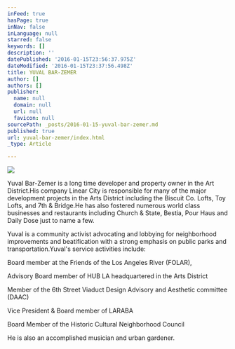 ```yaml
---
inFeed: true
hasPage: true
inNav: false
inLanguage: null
starred: false
keywords: []
description: ''
datePublished: '2016-01-15T23:56:37.975Z'
dateModified: '2016-01-15T23:37:56.498Z'
title: YUVAL BAR-ZEMER
author: []
authors: []
publisher:
  name: null
  domain: null
  url: null
  favicon: null
sourcePath: _posts/2016-01-15-yuval-bar-zemer.md
published: true
url: yuval-bar-zemer/index.html
_type: Article

---
```

![](https://the-grid-user-content.s3-us-west-2.amazonaws.com/90d0ebcd-ec75-4924-8064-9afb652eba3e.jpg)

Yuval Bar-Zemer is a long time developer and property owner
in the Art District.His company Linear
City is responsible for many of the major development projects in the Arts
District including the Biscuit Co. Lofts, Toy Lofts, and 7th & Bridge.He has also fostered numerous world class
businesses and restaurants including Church & State, Bestia, Pour Haus and
Daily Dose just to name a few.

Yuval is a community activist advocating and lobbying for
neighborhood improvements and beatification with a strong emphasis on public
parks and transportation.Yuval's
service activities include:

Board member at the Friends of the Los Angeles
River (FOLAR),

Advisory Board member of HUB LA headquartered in
the Arts District 

Member of the 6th Street Viaduct Design Advisory
and Aesthetic committee (DAAC)

Vice President & Board member of LARABA

Board Member of the Historic Cultural
Neighborhood Council

He is also an
accomplished musician and urban gardener.